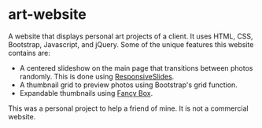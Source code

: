 # art-website
A website that displays personal art projects of a client. It uses HTML, CSS, Bootstrap, Javascript, and jQuery. Some of the unique features this website contains are:

* A centered slideshow on the main page that transitions between photos randomly. This is done using [ResponsiveSlides](http://responsiveslides.com/).
* A thumbnail grid to preview photos using Bootstrap's grid function.
* Expandable thumbnails using [Fancy Box](http://fancybox.net/).

This was a personal project to help a friend of mine. It is not a commercial website.
